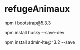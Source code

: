 # refugeAnimaux

<!-- installer Bootstrap -->
npm i bootstrap@5.3.3

<!-- installer Husky -->
npm install husky --save-dev

<!-- Installer Admin LTE -->
npm install admin-lte@^3.2 --save